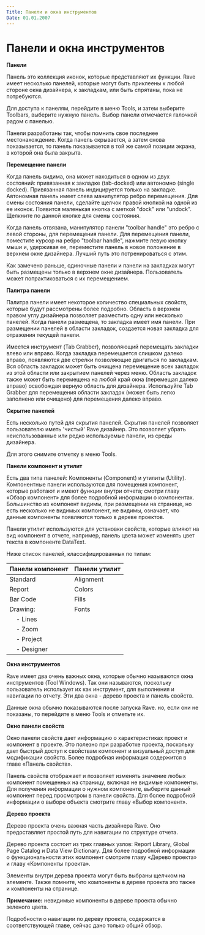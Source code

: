 ```yaml
---
Title: Панели и окна инструментов
Date: 01.01.2007
---
```



Панели и окна инструментов
==========================

**Панели**

Панель это коллекция иконок, которые представляют их функции. Rave имеет
несколько панелей, которые могут быть приклеены к любой стороне окна
дизайнера, к закладкам, или быть спрятаны, пока не потребуются.

Для доступа к панелям, перейдите в меню Tools, и затем выберите
Toolbars, выберите нужную панель. Выбор панели отмечается галочкой радом
с панелью.

Панели разработаны так, чтобы помнить свое последнее местонахождение.
Когда панель скрывается, а затем снова показывается, то панель
показывается в той же самой позиции экрана, в которой она была закрыта.

**Перемещение панели**

Когда панель видима, она может находиться в одном из двух состояний:
привязанная к закладке (tab-docked) или автономно (single docked).
Привязанная панель индицируется только на закладке. Автономная панель
имеет слева манипулятор ребро перемещения. Для смены состояния панели,
сделайте щелчок правой кнопкой на одной из ее иконок. Появится маленькая
кнопка с меткой "dock" или "undock". Щелкните по данной кнопке для
смены состояния.

Когда панель отвязана, манипулятор панели "toolbar handle" это ребро с
левой стороны, для перемещения панели. Для перемещения панели, поместите
курсор на ребро "toolbar handle",  нажмите левую кнопку мыши и,
удерживая ее, переместите панель в новое положение в верхнем окне
дизайнера. Лучший путь это потренироваться с этим.

Как замечено раньше, одиночные панели и панели на закладках могут быть
размещены только в верхнем окне дизайнера. Пользователь может
попрактиковаться с их перемещением.

**Палитра панели**

Палитра панели имеет некоторое количество специальных свойств, которые
будут рассмотрены более подробно. Область в верхнем правом углу
дизайнера позволяет разместить одну или несколько панелей. Когда панели
размещена, то закладка имеет имя панели. При размещении панелей в
области закладок, создается новая закладка для отражения текущей панели.

Имеется инструмент (Tab Grabber), позволяющий перемещать закладки влево
или вправо. Когда закладка перемещается слишком далеко вправо,
появляются две стрелки позволяющие двигаться по закладкам. Вся область
закладок может быть очищена перемещение всех закладок из этой области
или закрытием панелей через меню. Область закладок также может быть
перемещена на любой край окна (перемещая далеко вправо) освобождая
верную область для дизайнера. Используйте Tab Grabber для перемещения
области закладок (может быть легко заполнено или очищено) для
перемещения далеко вправо.

**Скрытие панелей**

Есть несколько путей для скрытия панелей. Скрытия панелей позволяет
пользователю иметь \'чистый\' Rave дизайнер. Это позволяет убрать
неиспользованные или редко используемые панели, из среды дизайнера.

Для этого снимите отметку в меню Tools.

**Панели компонент и утилит**

Есть два типа панелей: Компоненты (Component) и утилиты (Utility).
Компонентные панели используются для помещения компонент, которые
работают и имеют функции внутри отчета; смотри главу «Обзор компонент»
для более подробной информации о компонентах. Большинство из компонент
видимы, при размещении на странице, но есть несколько не видимых
компонент, не видимы, означает, что данные компоненты появляются только
в дереве проектов.

Панели утилит используются для установки свойств, которые влияют на вид
компонент в отчете, например, панель цвета может изменять цвет текста в
компоненте DataText.

Ниже список панелей, классифицированных по типам:

Панели компонент | Панели утилит
-----------------|------------------------
Standard         | Alignment
Report           | Colors
Bar Code         | Fills
Drawing:         | Fonts
&nbsp; &nbsp; - Lines     |
&nbsp; &nbsp; - Zoom      |
&nbsp; &nbsp; - Project   |
&nbsp; &nbsp; - Designer  |

**Окна инструментов**

Rave имеет два очень важных окна, которые обычно называются окна
инструментов (Tool Windows). Так они называются, поскольку пользователь
использует их как инструмент, для выполнения и навигации по отчету. Эти
два окна - дерево проекта и панель свойств.

Данные окна обычно показываются после запуска Rave. но, если они не
показаны, то перейдите в меню Tools и отметьте их.

**Окно панели  свойств**

Окно панели  свойств дает информацию о характеристиках проект и
компонент в проекте. Это полезно при разработке проекта, поскольку дает
быстрый доступ к свойствам компонент и визуальный доступ для модификации
свойств. Более подробная информация содержится в главе «Панель свойств».

Панель  свойств отображает и позволяет изменять значение любых компонент
помещенных на страницу, включая не видимые компоненты. Для получения
информации о нужном компоненте, выберите данный компонент перед
просмотром в панели свойств. Для более подробной информации о выборе
объекта смотрите главу «Выбор компонент».

**Дерево проекта**

Дерево проекта очень важная часть дизайнера Rave. Оно предоставляет
простой путь для навигации по структуре отчета.

Дерево проекта состоит из трех главных узлов: Report Library, Global
Page Catalog и Data View Dictionary. Для более подробной информации о
функциональности этих компонент смотрите главу  «Дерево проекта» и главу
«Компоненты проекта».

Элементы внутри дерева проекта могут быть выбраны щелчком на элементе.
Также помните, что компоненты в дереве проекта это также и компоненты на
странице.

**Примечание:**
невидимые компоненты в дереве проекта обычно зеленого цвета.

Подробности о навигации по дереву проекта, содержатся в соответствующей
главе, сейчас дано только общий обзор.
